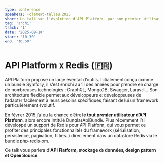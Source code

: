 ```yaml
---
type: conference
speakers: -clement-talleu-2025
short: Un talk sur l'évolution d'API Platform, par son premier utilisateur.
tag: 'archi'
track: '1'
date: '2025-09-18'
start: '10:30'
end: '10:50'
---
```


# API Platform x Redis (🇫🇷)

API Platform propose un large éventail d’outils. Initialement conçu comme un bundle Symfony, il s’est enrichi au fil des années pour prendre en charge de nombreuses technologies : GraphQL, MongoDB, Swagger, Laravel... Son architecture flexible permet aux développeurs et développeuses de l’adapter facilement à leurs besoins spécifiques, faisant de lui un framework particulièrement évolutif.

En février 2015 j’ai eu la chance d’être **le tout premier utilisateur d’API Platform**, alors encore intitulé DunglasApiBundle. Plus récemment j’ai développé un support de Redis pour API Platform, qui vous permet de profiter des principales fonctionnalités du framework (sérialisation, persistence, pagination, filtres..) directement dans un datastore Redis via le bundle php-redis-om.

Ce talk vous parlera d’**API Platform, stockage de données, design pattern et Open Source**.
